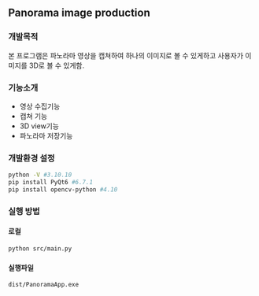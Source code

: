## Panorama image production

### 개발목적
본 프로그램은 파노라마 영상을 캡쳐하여 하나의 이미지로 볼 수 있게하고 사용자가 이미지를 3D로 볼 수 있게함.

### 기능소개
- 영상 수집기능
- 캡쳐 기능
- 3D view기능
- 파노라마 저장기능


### 개발환경 설정
```bash
python -V #3.10.10
pip install PyQt6 #6.7.1 
pip install opencv-python #4.10
```

### 실행 방법
#### 로컬
```bash
python src/main.py
```
#### 실행파일
```
dist/PanoramaApp.exe
```
